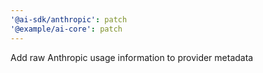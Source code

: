 ```yaml
---
'@ai-sdk/anthropic': patch
'@example/ai-core': patch
---
```


Add raw Anthropic usage information to provider metadata
